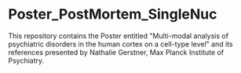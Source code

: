 # Poster_PostMortem_SingleNuc

This repository contains the Poster entitled "Multi-modal analysis of psychiatric disorders in the human cortex on a cell-type level" and its references presented by Nathalie Gerstner, Max Planck Institute of Psychiatry. 
